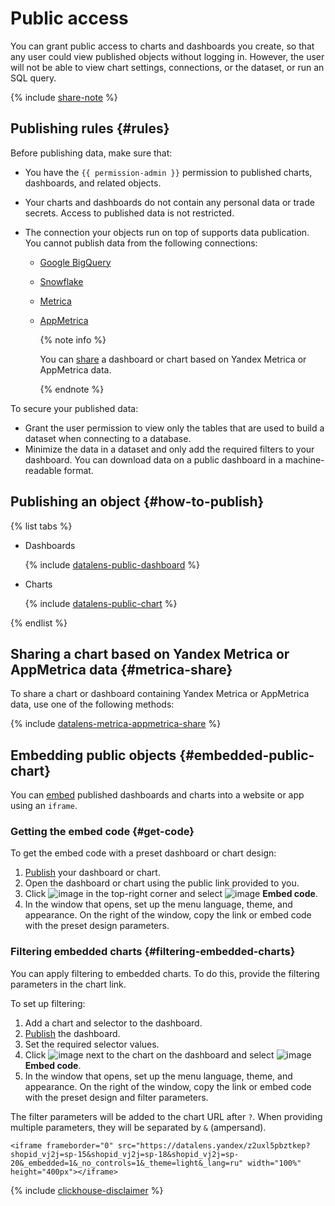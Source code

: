 # Public access

You can grant public access to charts and dashboards you create, so that any user could view published objects without logging in. However, the user will not be able to view chart settings, connections, or the dataset, or run an SQL query.

{% include [share-note](../../_includes/datalens/datalens-share-note.md) %}

## Publishing rules {#rules}

Before publishing data, make sure that:

* You have the `{{ permission-admin }}` permission to published charts, dashboards, and related objects.
* Your charts and dashboards do not contain any personal data or trade secrets. Access to published data is not restricted.
* The connection your objects run on top of supports data publication. You cannot publish data from the following connections:

   * [Google BigQuery](../operations/connection/create-big-query.md)
   * [Snowflake](../operations/connection/create-snowflake.md)
   * [Metrica](../operations/connection/create-metrica-api.md)
   * [AppMetrica](../operations/connection/create-appmetrica.md)

      {% note info %}

      You can [share](#metrica-share) a dashboard or chart based on Yandex Metrica or AppMetrica data.

      {% endnote %}

To secure your published data:

* Grant the user permission to view only the tables that are used to build a dataset when connecting to a database.
* Minimize the data in a dataset and only add the required filters to your dashboard. You can download data on a public dashboard in a machine-readable format.

## Publishing an object {#how-to-publish}

{% list tabs %}

- Dashboards

   {% include [datalens-public-dashboard](../../_includes/datalens/operations/datalens-public-dashboard.md) %}

- Charts

   {% include [datalens-public-chart](../../_includes/datalens/operations/datalens-public-chart.md) %}

{% endlist %}

## Sharing a chart based on Yandex Metrica or AppMetrica data {#metrica-share}

To share a chart or dashboard containing Yandex Metrica or AppMetrica data, use one of the following methods:

{% include [datalens-metrica-appmetrica-share](../../_includes/datalens/datalens-metrica-appmetrica-share.md) %}

## Embedding public objects {#embedded-public-chart}

You can [embed](../dashboard/embedded-objects.md) published dashboards and charts into a website or app using an `iframe`.

### Getting the embed code {#get-code}

To get the embed code with a preset dashboard or chart design:

1. [Publish](#how-to-publish) your dashboard or chart.
1. Open the dashboard or chart using the public link provided to you.
1. Click ![image](../../_assets/console-icons/arrow-shape-turn-up-right.svg) in the top-right corner and select ![image](../../_assets/console-icons/code.svg) **Embed code**.
1. In the window that opens, set up the menu language, theme, and appearance. On the right of the window, copy the link or embed code with the preset design parameters.

### Filtering embedded charts {#filtering-embedded-charts}

You can apply filtering to embedded charts. To do this, provide the filtering parameters in the chart link.

To set up filtering:

1. Add a chart and selector to the dashboard.
1. [Publish](#how-to-publish) the dashboard.
1. Set the required selector values.
1. Click ![image](../../_assets/console-icons/ellipsis.svg) next to the chart on the dashboard and select ![image](../../_assets/console-icons/code.svg) **Embed code**.
1. In the window that opens, set up the menu language, theme, and appearance. On the right of the window, copy the link or embed code with the preset design and filter parameters.

The filter parameters will be added to the chart URL after `?`. When providing multiple parameters, they will be separated by `&` (ampersand).

```
<iframe frameborder="0" src="https://datalens.yandex/z2uxl5pbztkep?shopid_vj2j=sp-15&shopid_vj2j=sp-18&shopid_vj2j=sp-20&_embedded=1&_no_controls=1&_theme=light&_lang=ru" width="100%" height="400px"></iframe>
```

{% include [clickhouse-disclaimer](../../_includes/clickhouse-disclaimer.md) %}
